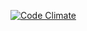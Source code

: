 [![Code Climate](https://codeclimate.com/github/bobar/zde_database/badges/gpa.svg)](https://codeclimate.com/github/bobar/zde_database)
